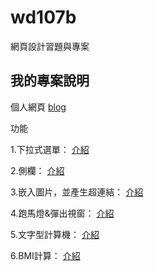 # wd107b
網頁設計習題與專案
## 我的專案說明
個人網頁
[blog](https://fairy042026.github.io/wd107b/exercise/%E6%9C%9F%E6%9C%AB%E5%B0%88%E6%A1%88/tf%E5%B0%8D%E7%85%A7%E7%89%88.html)


功能

1.下拉式選單：
[介紹](https://github.com/fairy042026/wd107b/blob/master/1.md)

2.側欄：
[介紹](https://github.com/fairy042026/wd107b/blob/master/2.md)

3.嵌入圖片，並產生超連結：
[介紹](https://github.com/fairy042026/wd107b/blob/master/3.md)

4.跑馬燈&彈出視窗：
[介紹](https://github.com/fairy042026/wd107b/blob/master/4.md)

5.文字型計算機：
[介紹](https://github.com/fairy042026/wd107b/blob/master/5.md)

6.BMI計算：
[介紹](https://github.com/fairy042026/wd107b/blob/master/6.md)
